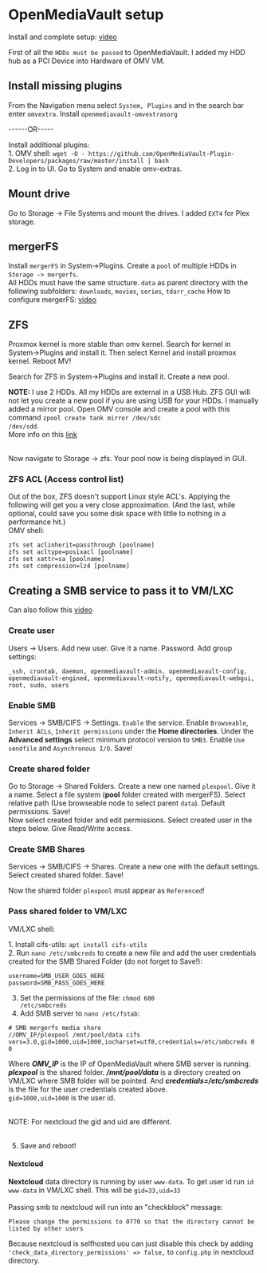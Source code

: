 # OpenMediaVault setup
<p align="left">
  Install and complete setup:  <a href="https://youtu.be/z5CqnmuqyHk?t=234">video</a>
</p>
<p align="left">
  First of all the <code>HDDs must be passed</code> to OpenMediaVault. I added my HDD hub as a PCI Device into Hardware of OMV VM.
</p>

## Install missing plugins
<p align="left">
  From the Navigation menu select <code>System, Plugins</code> and in the search bar enter <code>omvextra</code>. Install <code>openmediavault-omvextrasorg</code>
</p>
<p align="left">
  ------OR-----
</p>
<p align="left">
   Install additional plugins: </br>
  1. OMV shell: <code>wget -O - https://github.com/OpenMediaVault-Plugin-Developers/packages/raw/master/install | bash</code> </br>
  2. Log in to UI. Go to System and enable omv-extras.
</p>

## Mount drive
<p align="left">
  Go to Storage -> File Systems and mount the drives. I added <code>EXT4</code> for Plex storage.
</p>

## mergerFS
<p align="left">
  Install <code>mergerFS</code> in System->Plugins. Create a <code>pool</code> of multiple HDDs in <code>Storage -> mergerfs</code>. </br>
  All HDDs must have the same structure. <code>data</code> as parent directory with the following subfolders: <code>downloads</code>, <code>movies</code>, <code>series</code>, <code>tdarr_cache</code>
  How to configure mergerFS: <a href="https://youtu.be/Y3yF1Rsu7ow?t=1118">video</a>
</p>

## ZFS
<p align="left">
  Proxmox kernel is more stable than omv kernel. Search for kernel in System->Plugins and install it. Then select Kernel and install proxmox kernel. Reboot MV!
</p>
<p align="left">
  Search for ZFS in System->Plugins and install it. Create a new pool. </br>

  <b>NOTE:</b> I use 2 HDDs. All my HDDs are external in a USB Hub. ZFS GUI will not let you create a new pool if you are using USB for your HDDs. I manually added a mirror pool. Open OMV console and create a pool with this command <code>zpool create tank mirror /dev/sdc /dev/sdd</code>. </br>
  More info on this <a href="https://docs.oracle.com/cd/E19253-01/819-5461/gaynr/index.html">link</a> </br></br>

  Now navigate to Storage -> zfs. Your pool now is being displayed in GUI.
</p>

### ZFS ACL (Access control list)
<p align="left">
  Out of the box, ZFS doesn't support Linux style ACL's. Applying the following will get you a very close approximation. (And the last, while optional, could save you some disk space with little to nothing in a performance hit.) </br>
  OMV shell:
  
    zfs set aclinherit=passthrough [poolname]
    zfs set acltype=posixacl [poolname]
    zfs set xattr=sa [poolname]
    zfs set compression=lz4 [poolname]
</p>

## Creating a SMB service to pass it to VM/LXC
<p align="left">
  Can also follow this <a href="https://youtu.be/oOvb5w5q-Uk?t=75">video</a>
</p>

### Create user
<p align="left">
 Users -> Users. Add new user. Give it a name. Password. Add group settings:

    _ssh, crontab, daemon, openmediavault-admin, openmediavault-config, openmediavault-engined, openmediavault-notify, openmediavault-webgui, root, sudo, users
</p>

### Enable SMB
<p align="left">
  Services -> SMB/CIFS -> Settings. <code>Enable</code> the service. Enable <code>Browseable</code>, <code>Inherit ACLs</code>, <code>Inherit permissions</code> under the <b>Home directories</b>. Under the <b>Advanced settings</b> select minimum protocol version to <code>SMB3</code>. Enable <code>Use sendfile</code> and <code>Asynchronous I/O</code>. Save!
</p>

### Create shared folder
<p align="left">
  Go to Storage -> Shared Folders. Create a new one named <code>plexpool</code>. Give it a name. Select a file system (<b>pool</b> folder created with mergerFS). Select relative path (Use browseable node to select parent <code>data</code>). Default permissions. Save!</br>
  Now select created folder and edit permissions. Select created user in the steps below. Give Read/Write access.
</p>

### Create SMB Shares
<p align="left">
  Services -> SMB/CIFS -> Shares. Create a new one with the default settings. Select created shared folder. Save!
</p>
<p align="left">
  Now the shared folder <code>plexpool</code> must appear as <code>Referenced</code>!
</p>

### Pass shared folder to VM/LXC
VM/LXC shell: </br>
<p align="left">
  1. Install cifs-utils: <code>apt install cifs-utils</code> </br>
  2. Run <code>nano /etc/smbcreds</code> to create a new file and add the user credentials created for the SMB Shared Folder (do not forget to Save!):

    username=SMB_USER_GOES_HERE
    password=SMB_PASS_GOES_HERE

  3. Set the permissions of the file: <code>chmod 600 /etc/smbcreds</code>
  4. Add SMB server to <code>nano /etc/fstab</code>:

    # SMB mergerfs media share
    //OMV_IP/plexpool /mnt/pool/data cifs vers=3.0,gid=1000,uid=1000,iocharset=utf8,credentials=/etc/smbcreds 0 0

  Where <b><i>OMV_IP</i></b> is the IP of OpenMediaVault where SMB server is running. <b><i>plexpool</i></b> is the shared folder. <b><i>/mnt/pool/data</i></b> is a directory created on VM/LXC where SMB folder will be pointed. And <b><i>credentials=/etc/smbcreds</i></b> is the file for the user credentials created above. </br>
  <code>gid=1000,uid=1000</code> is the user id. </br></br>
  
  NOTE: For nextcloud the gid and uid are different. </br></br>
  
  5. Save and reboot!
</p>

#### Nextcloud
<p>
  <b>Nextcloud</b> data directory is running by user <code>www-data</code>. To get user id run <code>id www-data</code> in VM/LXC shell. This will be <code>gid=33,uid=33</code> </br></br>
  Passing smb to nextcloud will run into an "checkblock" message:

    Please change the permissions to 0770 so that the directory cannot be listed by other users

Because nextcloud is selfhosted uou can just disable this check by adding <code>'check_data_directory_permissions' => false,</code> to <code>config.php</code> in nextcloud directory.
  
</p>

